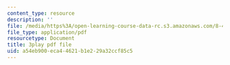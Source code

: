 ```yaml
---
content_type: resource
description: ''
file: /media/https%3A/open-learning-course-data-rc.s3.amazonaws.com/8-421-atomic-and-optical-physics-i-spring-2014/a54eb900eca44621b1e229a32ccf85c5_pQ10vZKnttA.pdf
file_type: application/pdf
resourcetype: Document
title: 3play pdf file
uid: a54eb900-eca4-4621-b1e2-29a32ccf85c5
---
```

